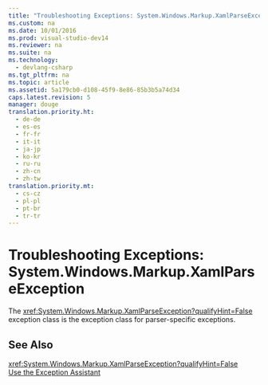 ```yaml
---
title: "Troubleshooting Exceptions: System.Windows.Markup.XamlParseException"
ms.custom: na
ms.date: 10/01/2016
ms.prod: visual-studio-dev14
ms.reviewer: na
ms.suite: na
ms.technology: 
  - devlang-csharp
ms.tgt_pltfrm: na
ms.topic: article
ms.assetid: 5a179cb0-d108-45f9-8e86-85b3b5a74d34
caps.latest.revision: 5
manager: douge
translation.priority.ht: 
  - de-de
  - es-es
  - fr-fr
  - it-it
  - ja-jp
  - ko-kr
  - ru-ru
  - zh-cn
  - zh-tw
translation.priority.mt: 
  - cs-cz
  - pl-pl
  - pt-br
  - tr-tr
---
```

# Troubleshooting Exceptions: System.Windows.Markup.XamlParseException
The <xref:System.Windows.Markup.XamlParseException?qualifyHint=False> exception class is the exception class for parser-specific exceptions.  
  
## See Also  
 <xref:System.Windows.Markup.XamlParseException?qualifyHint=False>   
 [Use the Exception Assistant](../Topic/How%20to:%20Use%20the%20Exception%20Assistant.md)
